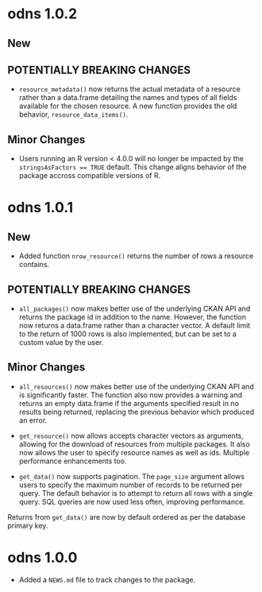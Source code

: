 # odns 1.0.2

## New


## POTENTIALLY BREAKING CHANGES
* `resource_metadata()` now returns the actual metadata of a resource rather
than a data.frame detailing the names and types of all fields available for the
chosen resource. A new function provides the old behavior, 
`resource_data_items()`.

## Minor Changes
* Users running an R version < 4.0.0 will no longer be impacted by the  
`stringsAsFactors == TRUE` default. This change aligns behavior of the package 
accross compatible versions of R.

# odns 1.0.1

## New
* Added function `nrow_resource()` returns the number of rows a resource
contains.

## POTENTIALLY BREAKING CHANGES
* `all_packages()` now makes better use of the underlying CKAN API and returns
the package id in addition to the name. However, the function now returns a 
data.frame rather than a character vector. A default limit to the return of 1000
rows is also implemented, but can be set to a custom value by the user.

## Minor Changes
* `all_resources()` now makes better use of the underlying CKAN API and is
significantly faster. The function also now provides a warning and returns an
empty data.frame if the arguments specified result in no results being returned,
replacing the previous behavior which produced an error.

* `get_resource()` now allows accepts character vectors as arguments, allowing
for the download of resources from multiple packages. It also now allows the
user to specify resource names as well as ids. Multiple performance enhancements
too.

* `get_data()` now supports pagination. The `page_size` argument allows users to
specify the maximum number of records to be returned per query. The default 
behavior is to attempt to return all rows with a single query. SQL queries are
now used less often, improving performance.

Returns from `get_data()` are now by default ordered as per the database primary
key.

# odns 1.0.0

* Added a `NEWS.md` file to track changes to the package.
